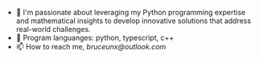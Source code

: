 - 🚀 I'm passionate about leveraging my Python programming expertise and mathematical insights to develop innovative solutions that address real-world challenges.
- 📑 Program languanges: python, typescript, c++
- 📫 How to reach me, _bruceunx@outlook.com_


